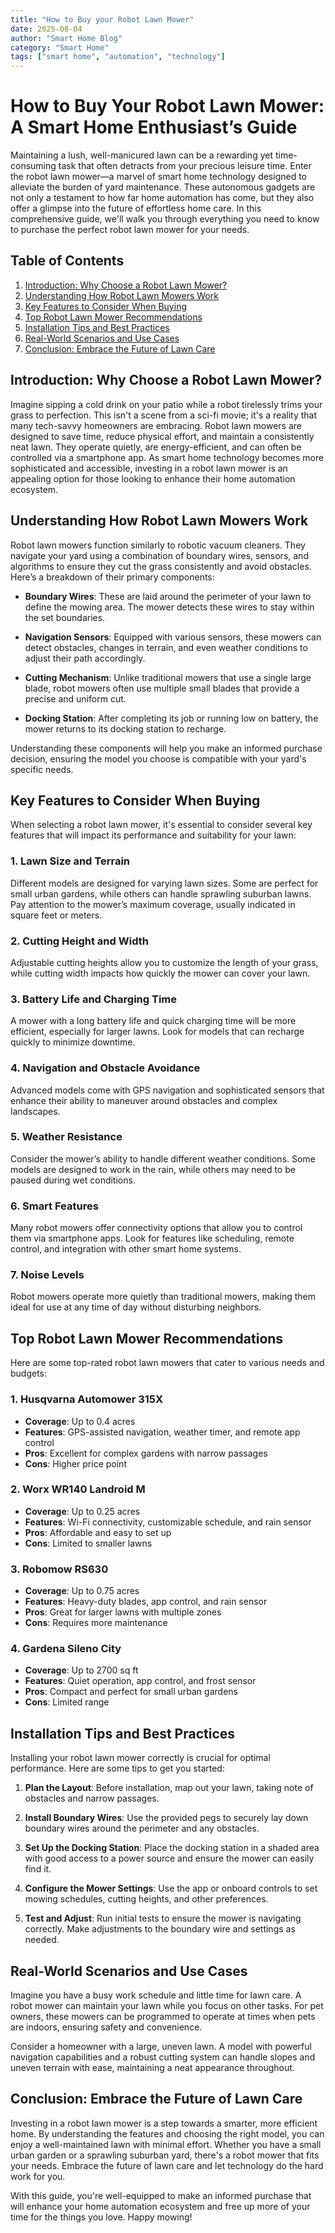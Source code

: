 ```yaml
---
title: "How to Buy your Robot Lawn Mower"
date: 2025-08-04
author: "Smart Home Blog"
category: "Smart Home"
tags: ["smart home", "automation", "technology"]
---
```


# How to Buy Your Robot Lawn Mower: A Smart Home Enthusiast’s Guide

Maintaining a lush, well-manicured lawn can be a rewarding yet time-consuming task that often detracts from your precious leisure time. Enter the robot lawn mower—a marvel of smart home technology designed to alleviate the burden of yard maintenance. These autonomous gadgets are not only a testament to how far home automation has come, but they also offer a glimpse into the future of effortless home care. In this comprehensive guide, we'll walk you through everything you need to know to purchase the perfect robot lawn mower for your needs.

## Table of Contents
1. [Introduction: Why Choose a Robot Lawn Mower?](#introduction)
2. [Understanding How Robot Lawn Mowers Work](#understanding-how-robot-lawn-mowers-work)
3. [Key Features to Consider When Buying](#key-features-to-consider-when-buying)
4. [Top Robot Lawn Mower Recommendations](#top-robot-lawn-mower-recommendations)
5. [Installation Tips and Best Practices](#installation-tips-and-best-practices)
6. [Real-World Scenarios and Use Cases](#real-world-scenarios-and-use-cases)
7. [Conclusion: Embrace the Future of Lawn Care](#conclusion)

## Introduction: Why Choose a Robot Lawn Mower?

Imagine sipping a cold drink on your patio while a robot tirelessly trims your grass to perfection. This isn't a scene from a sci-fi movie; it's a reality that many tech-savvy homeowners are embracing. Robot lawn mowers are designed to save time, reduce physical effort, and maintain a consistently neat lawn. They operate quietly, are energy-efficient, and can often be controlled via a smartphone app. As smart home technology becomes more sophisticated and accessible, investing in a robot lawn mower is an appealing option for those looking to enhance their home automation ecosystem.

## Understanding How Robot Lawn Mowers Work

Robot lawn mowers function similarly to robotic vacuum cleaners. They navigate your yard using a combination of boundary wires, sensors, and algorithms to ensure they cut the grass consistently and avoid obstacles. Here’s a breakdown of their primary components:

- **Boundary Wires**: These are laid around the perimeter of your lawn to define the mowing area. The mower detects these wires to stay within the set boundaries.
  
- **Navigation Sensors**: Equipped with various sensors, these mowers can detect obstacles, changes in terrain, and even weather conditions to adjust their path accordingly.

- **Cutting Mechanism**: Unlike traditional mowers that use a single large blade, robot mowers often use multiple small blades that provide a precise and uniform cut.

- **Docking Station**: After completing its job or running low on battery, the mower returns to its docking station to recharge.

Understanding these components will help you make an informed purchase decision, ensuring the model you choose is compatible with your yard's specific needs.

## Key Features to Consider When Buying

When selecting a robot lawn mower, it's essential to consider several key features that will impact its performance and suitability for your lawn:

### 1. **Lawn Size and Terrain**
Different models are designed for varying lawn sizes. Some are perfect for small urban gardens, while others can handle sprawling suburban lawns. Pay attention to the mower’s maximum coverage, usually indicated in square feet or meters.

### 2. **Cutting Height and Width**
Adjustable cutting heights allow you to customize the length of your grass, while cutting width impacts how quickly the mower can cover your lawn.

### 3. **Battery Life and Charging Time**
A mower with a long battery life and quick charging time will be more efficient, especially for larger lawns. Look for models that can recharge quickly to minimize downtime.

### 4. **Navigation and Obstacle Avoidance**
Advanced models come with GPS navigation and sophisticated sensors that enhance their ability to maneuver around obstacles and complex landscapes.

### 5. **Weather Resistance**
Consider the mower’s ability to handle different weather conditions. Some models are designed to work in the rain, while others may need to be paused during wet conditions.

### 6. **Smart Features**
Many robot mowers offer connectivity options that allow you to control them via smartphone apps. Look for features like scheduling, remote control, and integration with other smart home systems.

### 7. **Noise Levels**
Robot mowers operate more quietly than traditional mowers, making them ideal for use at any time of day without disturbing neighbors.

## Top Robot Lawn Mower Recommendations

Here are some top-rated robot lawn mowers that cater to various needs and budgets:

### **1. Husqvarna Automower 315X**
- **Coverage**: Up to 0.4 acres
- **Features**: GPS-assisted navigation, weather timer, and remote app control
- **Pros**: Excellent for complex gardens with narrow passages
- **Cons**: Higher price point

### **2. Worx WR140 Landroid M**
- **Coverage**: Up to 0.25 acres
- **Features**: Wi-Fi connectivity, customizable schedule, and rain sensor
- **Pros**: Affordable and easy to set up
- **Cons**: Limited to smaller lawns

### **3. Robomow RS630**
- **Coverage**: Up to 0.75 acres
- **Features**: Heavy-duty blades, app control, and rain sensor
- **Pros**: Great for larger lawns with multiple zones
- **Cons**: Requires more maintenance

### **4. Gardena Sileno City**
- **Coverage**: Up to 2700 sq ft
- **Features**: Quiet operation, app control, and frost sensor
- **Pros**: Compact and perfect for small urban gardens
- **Cons**: Limited range

## Installation Tips and Best Practices

Installing your robot lawn mower correctly is crucial for optimal performance. Here are some tips to get you started:

1. **Plan the Layout**: Before installation, map out your lawn, taking note of obstacles and narrow passages.

2. **Install Boundary Wires**: Use the provided pegs to securely lay down boundary wires around the perimeter and any obstacles.

3. **Set Up the Docking Station**: Place the docking station in a shaded area with good access to a power source and ensure the mower can easily find it.

4. **Configure the Mower Settings**: Use the app or onboard controls to set mowing schedules, cutting heights, and other preferences.

5. **Test and Adjust**: Run initial tests to ensure the mower is navigating correctly. Make adjustments to the boundary wire and settings as needed.

## Real-World Scenarios and Use Cases

Imagine you have a busy work schedule and little time for lawn care. A robot mower can maintain your lawn while you focus on other tasks. For pet owners, these mowers can be programmed to operate at times when pets are indoors, ensuring safety and convenience.

Consider a homeowner with a large, uneven lawn. A model with powerful navigation capabilities and a robust cutting system can handle slopes and uneven terrain with ease, maintaining a neat appearance throughout.

## Conclusion: Embrace the Future of Lawn Care

Investing in a robot lawn mower is a step towards a smarter, more efficient home. By understanding the features and choosing the right model, you can enjoy a well-maintained lawn with minimal effort. Whether you have a small urban garden or a sprawling suburban yard, there's a robot mower that fits your needs. Embrace the future of lawn care and let technology do the hard work for you.

With this guide, you're well-equipped to make an informed purchase that will enhance your home automation ecosystem and free up more of your time for the things you love. Happy mowing!